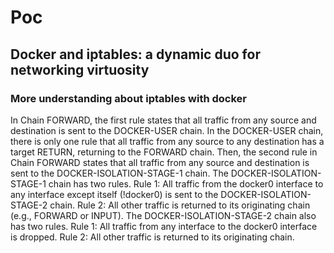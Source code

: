 # Poc 
## Docker and iptables: a dynamic duo for networking virtuosity

### More understanding about iptables with docker 



In Chain FORWARD, the first rule states that all traffic from any source and destination is sent to the DOCKER-USER chain.
In the DOCKER-USER chain, there is only one rule that all traffic from any source to any destination has a target RETURN, returning to the FORWARD chain.
Then, the second rule in Chain FORWARD states that all traffic from any source and destination is sent to the DOCKER-ISOLATION-STAGE-1 chain.
The DOCKER-ISOLATION-STAGE-1 chain has two rules.
Rule 1: All traffic from the docker0 interface to any interface except itself (!docker0) is sent to the DOCKER-ISOLATION-STAGE-2 chain.
Rule 2: All other traffic is returned to its originating chain (e.g., FORWARD or INPUT).
The DOCKER-ISOLATION-STAGE-2 chain also has two rules.
Rule 1: All traffic from any interface to the docker0 interface is dropped.
Rule 2: All other traffic is returned to its originating chain.
</p>
